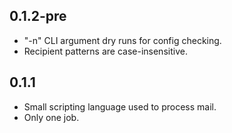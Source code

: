## 0.1.2-pre

* "-n" CLI argument dry runs for config checking.
* Recipient patterns are case-insensitive.


## 0.1.1

* Small scripting language used to process mail.
* Only one job.
